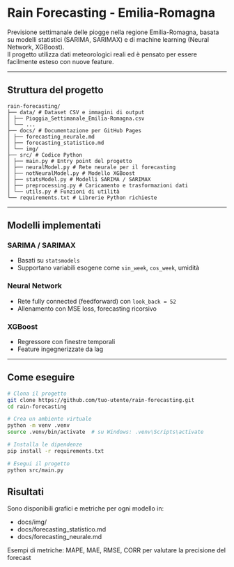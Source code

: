 # Rain Forecasting - Emilia-Romagna

Previsione settimanale delle piogge nella regione Emilia-Romagna, basata su modelli statistici (SARIMA, SARIMAX) e di machine learning (Neural Network, XGBoost).  
Il progetto utilizza dati meteorologici reali ed è pensato per essere facilmente esteso con nuove feature.

---

## Struttura del progetto
```
rain-forecasting/
├── data/ # Dataset CSV e immagini di output
│ ├── Pioggia_Settimanale_Emilia-Romagna.csv
│ └── ...
├── docs/ # Documentazione per GitHub Pages
│ ├── forecasting_neurale.md
│ ├── forecasting_statistico.md
│ └── img/
├── src/ # Codice Python
│ ├── main.py # Entry point del progetto
│ ├── neuralModel.py # Rete neurale per il forecasting
│ ├── notNeuralModel.py # Modello XGBoost
│ ├── statsModel.py # Modelli SARIMA / SARIMAX
│ ├── preprocessing.py # Caricamento e trasformazioni dati
│ └── utils.py # Funzioni di utilità
└── requirements.txt # Librerie Python richieste
```


---

## Modelli implementati

### SARIMA / SARIMAX
- Basati su `statsmodels`
- Supportano variabili esogene come `sin_week`, `cos_week`, umidità

### Neural Network
- Rete fully connected (feedforward) con `look_back = 52`
- Allenamento con MSE loss, forecasting ricorsivo

### XGBoost
- Regressore con finestre temporali
- Feature ingegnerizzate da lag

---

## Come eseguire

```bash
# Clona il progetto
git clone https://github.com/tuo-utente/rain-forecasting.git
cd rain-forecasting

# Crea un ambiente virtuale
python -m venv .venv
source .venv/bin/activate  # su Windows: .venv\Scripts\activate

# Installa le dipendenze
pip install -r requirements.txt

# Esegui il progetto
python src/main.py
```


## Risultati
Sono disponibili grafici e metriche per ogni modello in:

- docs/img/
- docs/forecasting_statistico.md
- docs/forecasting_neurale.md

Esempi di metriche:
MAPE, MAE, RMSE, CORR per valutare la precisione del forecast

